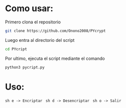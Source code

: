 # Como usar:

Primero clona el repositorio
```sh
git clone https://github.com/Onono2008/PYcrypt
```
Luego entra al directorio del script
```sh
cd PYcript
```
Por ultimo, ejecuta el script mediante el comando
```sh
python3 pycript.py
```


# Uso:

``sh
e -> Encriptar
``
``sh
d -> Desencriptar
``
``sh
o -> Salir
``

